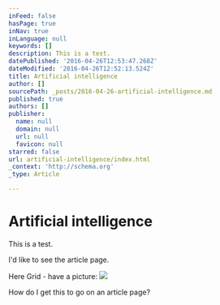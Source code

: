 ```yaml
---
inFeed: false
hasPage: true
inNav: true
inLanguage: null
keywords: []
description: This is a test.
datePublished: '2016-04-26T12:53:47.268Z'
dateModified: '2016-04-26T12:52:13.524Z'
title: Artificial intelligence
author: []
sourcePath: _posts/2016-04-26-artificial-intelligence.md
published: true
authors: []
publisher:
  name: null
  domain: null
  url: null
  favicon: null
starred: false
url: artificial-intelligence/index.html
_context: 'http://schema.org'
_type: Article

---
```

# Artificial intelligence

This is a test.

I'd like to see the article page.

Here Grid - have a picture:
![](https://the-grid-user-content.s3-us-west-2.amazonaws.com/b7535517-fcc7-4500-9a65-d53b81a063d9.jpg)

How do I get this to go on an article page?